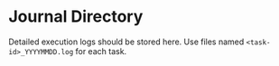 # Journal Directory

Detailed execution logs should be stored here.
Use files named `<task-id>_YYYYMMDD.log` for each task.
